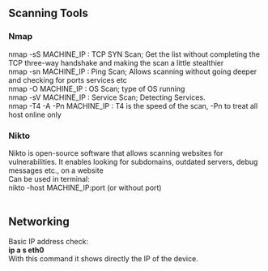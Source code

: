 <h2>Scanning Tools</h2>
<h3>Nmap</h3>
<p>
  nmap -sS MACHINE_IP : TCP SYN Scan; Get the list without completing the TCP three-way handshake and making the scan a little stealthier<br>
  nmap -sn MACHINE_IP : Ping Scan; Allows scanning without going deeper and checking for ports services etc <br>
  nmap -O MACHINE_IP : OS Scan; type of OS running <br>
  nmap -sV MACHINE_IP : Service Scan; Detecting Services. <br>
  nmap -T4 -A -Pn MACHINE_IP : T4 is the speed of the scan, -Pn to treat all host online only<br>
</p>
<h3>Nikto</h3>
Nikto is open-source software that allows scanning websites for vulnerabilities. It enables looking for subdomains, outdated servers, debug messages etc., on a website<br>
Can be used in terminal:<br>
nikto -host MACHINE_IP:port (or without port)<br>
<br>
<h2>Networking</h2>
Basic IP address check:<br>
<b>ip a s eth0</b><br>
With this command it shows directly the IP of the device.<br>
